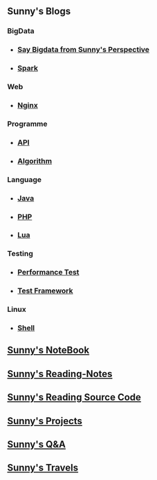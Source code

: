 ## Sunny's Blogs
### BigData
* ### [Say Bigdata from Sunny's Perspective](blog/bigdata/README.md)
* ### [Spark](blog/bigdata/README.md)
### Web
* ### [Nginx](blog/web/README.md)
### Programme
* ### [API](blog/programe/README.md)
* ### [Algorithm](blog/programe/algorithm/README.md)

### Language
* ### [Java](blog/language/java/README.md)
* ### [PHP](blog/language/php/README.md)
* ### [Lua](blog/language/lua/README.md)

### Testing
* ### [Performance Test](blog/testing/README.md)
* ### [Test Framework](blog/testing/README.md)

### Linux
* ### [Shell](blog/linux/shell/README.md)

## [Sunny's NoteBook](notebook/README.md)
## [Sunny's Reading-Notes](reading/README.md)
## [Sunny's Reading Source Code](sourcecode/README.md)
## [Sunny's Projects](project/README.md)
## [Sunny's Q&A](Q&A/README.md)
## [Sunny's Travels](sunny/travels/README.md)


